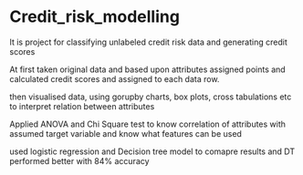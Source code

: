 # Credit_risk_modelling
It is project for classifying unlabeled credit risk data and generating credit scores

At first taken original data and based upon attributes assigned points 
and calculated credit scores and assigned to each data row.

then visualised data, using gorupby charts, box plots, cross tabulations etc to interpret relation between attributes

Applied ANOVA and Chi Square test to know correlation of attributes with assumed target variable and know what features can be used

used logistic regression and Decision tree model to comapre results and DT performed better with 84% accuracy


